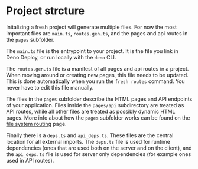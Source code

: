 # Project strcture

Initalizing a fresh project will generate multiple files. For now the most
important files are `main.ts`, `routes.gen.ts`, and the pages and api routes in
the `pages` subfolder.

The `main.ts` file is the entrypoint to your project. It is the file you link in
Deno Deploy, or run locally with the `deno` CLI.

The `routes.gen.ts` file is a manifest of all pages and api routes in a project.
When moving around or creating new pages, this file needs to be updated. This is
done automatically when you run the `fresh routes` command. You never have to
edit this file manually.

The files in the `pages` subfolder describe the HTML pages and API endpoints of
your application. Files inside the `pages/api` subdirectory are treated as API
routes, while all other files are treated as possibly dynamic HTML pages. More
info about how the `pages` subfolder works can be found on the
[file system routing](./file-system-routing.md) page.

Finally there is a `deps.ts` and `api_deps.ts`. These files are the central
location for all external imports. The `deps.ts` file is used for runtime
dependencies (ones that are used both on the server and on the client), and the
`api_deps.ts` file is used for server only dependencies (for example ones used
in API routes).
